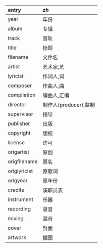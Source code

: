 |entry|_zh_|
|:-|:-|
|year|年份|
|album|专辑|
|track|音轨|
|title|标题|
|filename|文件名|
|artist|艺术家,艺|
|lyricist|作词人,词|
|composer|作曲人,曲|
|compilation|编曲人,汇编|
|director|制作人(producer),监制|
|supervisor|指导|
|publisher|出版|
|copyright|版权|
|license|许可|
|origartist|原创|
|origfilename|原名|
|origlyricist|原歌词|
|origyear|原年份|
|credits|演职员表|
|instrument|乐器|
|recording|录音|
|mixing|混音|
|cover|封面|
|artwork|插图|